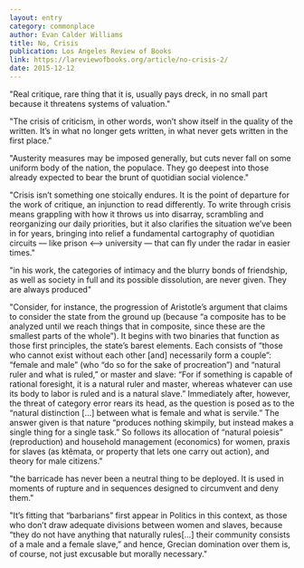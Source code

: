 ```yaml
---
layout: entry
category: commonplace
author: Evan Calder Williams
title: No, Crisis
publication: Los Angeles Review of Books
link: https://lareviewofbooks.org/article/no-crisis-2/
date: 2015-12-12
---
```


"Real critique, rare thing that it is, usually pays dreck, in no small part because it threatens systems of valuation."
 
"The crisis of criticism, in other words, won’t show itself in the quality of the written. It’s in what no longer gets written, in what never gets written in the first place."

"Austerity measures may be imposed generally, but cuts never fall on some uniform body of the nation, the populace. They go deepest into those already expected to bear the brunt of quotidian social violence."

"Crisis isn’t something one stoically endures. It is the point of departure for the work of critique, an injunction to read differently. To write through crisis means grappling with how it throws us into disarray, scrambling and reorganizing our daily priorities, but it also clarifies the situation we’ve been in for years, bringing into relief a fundamental cartography of quotidian circuits — like prison <—> university — that can fly under the radar in easier times."

"in his work, the categories of intimacy and the blurry bonds of friendship, as well as society in full and its possible dissolution, are never given. They are always produced"

"Consider, for instance, the progression of Aristotle’s argument that claims to consider the state from the ground up (because “a composite has to be analyzed until we reach things that in composite, since these are the smallest parts of the whole”). It begins with two binaries that function as those first principles, the state’s barest elements. Each consists of “those who cannot exist without each other [and] necessarily form a couple”: “female and male” (who “do so for the sake of procreation”) and “natural ruler and what is ruled,” or master and slave: “For if something is capable of rational foresight, it is a natural ruler and master, whereas whatever can use its body to labor is ruled and is a natural slave.” Immediately after, however, the threat of category error rears its head, as the question is posed as to the “natural distinction […] between what is female and what is servile.” The answer given is that nature “produces nothing skimpily, but instead makes a single thing for a single task.” So follows its allocation of “natural poiesis” (reproduction) and household management (economics) for women, praxis for slaves (as ktêmata, or property that lets one carry out action), and theory for male citizens."

"the barricade has never been a neutral thing to be deployed. It is used in moments of rupture and in sequences designed to circumvent and deny them."

"It’s fitting that “barbarians” first appear in Politics in this context, as those who don’t draw adequate divisions between women and slaves, because “they do not have anything that naturally rules[…] their community consists of a male and a female slave,” and hence, Grecian domination over them is, of course, not just excusable but morally necessary."